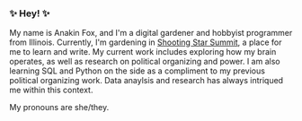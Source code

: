 ### ✨ Hey! ✨

My name is Anakin Fox, and I'm a digital gardener and hobbyist programmer from Illinois. Currently, I'm gardening in [Shooting Star Summit](https://summit-garden.netlify.app/), a place for me to learn and write. My current work includes exploring how my brain operates, as well as research on political organizing and power. I am also learning SQL and Python on the side as a compliment to my previous political organizing work. Data anaylsis and research has always intriqued me within this context.

My pronouns are she/they.
